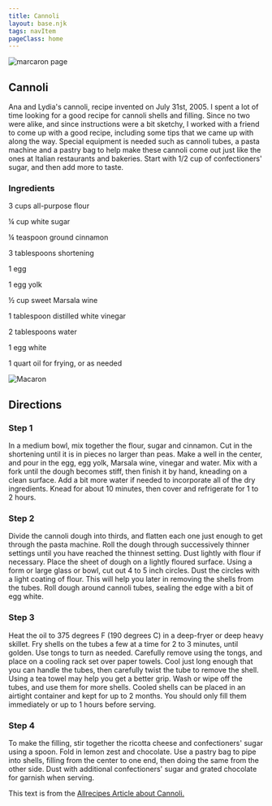 ```yaml
---
title: Cannoli
layout: base.njk
tags: navItem
pageClass: home
---
```

<main>
  <body>
  <section class="recipeherobanner">
    <img src="/images/Cannoli1.jpg" alt="marcaron page">
    <div class="recipeheretext w50">
    <h1> Cannoli</h1>
    <p>Ana and Lydia's cannoli, recipe invented on July 31st, 2005. I spent a lot of time looking for a good recipe for cannoli shells and filling. Since no two were alike, and since instructions were a bit sketchy, I worked with a friend to come up with a good recipe, including some tips that we came up with along the way. Special equipment is needed such as cannoli tubes, a pasta machine and a pastry bag to help make these cannoli come out just like the ones at Italian restaurants and bakeries. Start with 1/2 cup of confectioners' sugar, and then add more to taste.</p>
    </div>
  </section>
<!-- steps-->
<section class="step">
    <div class="stepdescription">
      <h3>Ingredients</h3>
      <p>3 cups all-purpose flour </p>
      <p>¼ cup white sugar</p>
      <p>¼ teaspoon ground cinnamon </p>
      <p>3 tablespoons shortening</p>
      <p>1 egg</p>
      <p>1 egg yolk</p>
      <p>½ cup sweet Marsala wine</p>
      <p>1 tablespoon distilled white vinegar</p>
      <p>2 tablespoons water</p>
      <p>1 egg white</p>
      <p>1 quart oil for frying, or as needed</p>
    </div>
    <div class="recipeimg">
      <img src="/images/Cannoli2.jpg" alt="Macaron">
    </div>
    
  </section>
   <section class="directions">
      <h1>Directions</h1>
      <div class="steplayout">
      <h3 class="w30">Step 1</h3>
      <p class="w50">In a medium bowl, mix together the flour, sugar and cinnamon. Cut in the shortening until it is in pieces no larger than peas. Make a well in the center, and pour in the egg, egg yolk, Marsala wine, vinegar and water. Mix with a fork until the dough becomes stiff, then finish it by hand, kneading on a clean surface. Add a bit more water if needed to incorporate all of the dry ingredients. Knead for about 10 minutes, then cover and refrigerate for 1 to 2 hours.</p>
      </div>
      <div class="steplayout">
       <h3 class="w30" >Step 2</h3>
       <p class="w50">Divide the cannoli dough into thirds, and flatten each one just enough to get through the pasta machine. Roll the dough through successively thinner settings until you have reached the thinnest setting. Dust lightly with flour if necessary. Place the sheet of dough on a lightly floured surface. Using a form or large glass or bowl, cut out 4 to 5 inch circles. Dust the circles with a light coating of flour. This will help you later in removing the shells from the tubes. Roll dough around cannoli tubes, sealing the edge with a bit of egg white.</p>
      </div>
      <div class="steplayout">
       <h3 class="w30">Step 3</h3>
       <p class="w50">Heat the oil to 375 degrees F (190 degrees C) in a deep-fryer or deep heavy skillet. Fry shells on the tubes a few at a time for 2 to 3 minutes, until golden. Use tongs to turn as needed. Carefully remove using the tongs, and place on a cooling rack set over paper towels. Cool just long enough that you can handle the tubes, then carefully twist the tube to remove the shell. Using a tea towel may help you get a better grip. Wash or wipe off the tubes, and use them for more shells. Cooled shells can be placed in an airtight container and kept for up to 2 months. You should only fill them immediately or up to 1 hours before serving.</p>
      </div>
      <div class="steplayout">
         <h3 class="w30">Step 4</h3>
         <p class="w50">To make the filling, stir together the ricotta cheese and confectioners' sugar using a spoon. Fold in lemon zest and chocolate. Use a pastry bag to pipe into shells, filling from the center to one end, then doing the same from the other side. Dust with additional confectioners' sugar and grated chocolate for garnish when serving.</p>
        </div>
         <div class="article-credit">This text is from the <a href="https://www.allrecipes.com/recipe/88849/cannoli/">Allrecipes Article about Cannoli.</a></div>
      </section>
  </body>
</main>